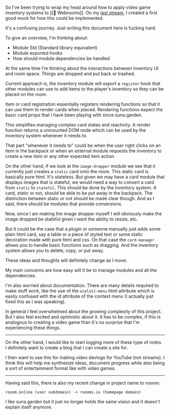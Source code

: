 
So I've been trying to wrap my head around how to apply video game inventory systems to [[📝 Webrooms]]. On my [last stream](https://www.youtube.com/watch?v=whB1y3yhkmg), I created a first good mock for how this could be implemented.

It's a confusing journey. Just writing this document here is fucking hard.

To give an overview, I'm thinking about:

- Module Std (Standard library equivalent)
- Module exported hooks
- How should module dependencies be handled

At the same time I'm thinking about the interactions between inventory UI and room space. Things are dropped and put back or trashed.

Current approach is, the inventory module will export a  `register` hook that other modules can use to add items to the player's inventory so they can be placed on the room.

Item or card registration essentially registers rendering functions so that it can use them to render cards when placed. Rendering functions expect the basic card props that I have been playing with since suna.garden.

This simplifies managing complex card states and reactivity. A render function returns a unmounted DOM node which can be used by the inventory system whenever it needs to.

That part "whenever it needs to" could be when the user right clicks on an item in the backpack or when an external module requests the inventory to create a new item or any other expected item action.

On the other hand, if we look at the `image-dropper` module we see that it currently just creates a `static` card onto the room. This static card is basically pure html. It's stateless. But given we may have a card module that displays images that is stateful, we would need a way to convert a card from `static` to `stateful`. This should be done by the inventory system. A card, static or not, should be able to be put away in the backpack. The distinction between static or not should be made clear though. And as I said, there should be modules that provide conversions.

Now, since I am making the image dropper myself I will obviously make the image dropped be stateful given I want the ability to resize, etc.

But it could be the case that a plugin or someone manually just adds some plain html card, say a table or a piece of styled text or some static decoration made with pure html and css. On that case the `card-manager` allows you to handle basic functions such as dragging. And the inventory system allows you to delete, copy, or put away.

These ideas and thoughts will definitely change as I move.

My main concerns are how easy will it be to manage modules and all the dependencies.

I'm also worried about documentation. There are many details required to make stuff work, like the use of the `oceloti-menu` html attribute which is easily confused with the id attribute of the context menu (I actually just fixed this as I was speaking).

In general I feel overwhelmed about the growing complexity of this project. But I also feel excited and optimistic about it. It has to be complex, if this is analogous to creating a video game than it's no surprise that I'm experiencing these things.

---

On the other hand, I would like to start logging more of these type of notes. I definitely want to create a blog that I can create a site for.

I then want to use this for making video devlogs for YouTube (not streams). I think this will help me synthesize ideas, document progress while also being a sort of entertainment format like with video games.

---

Having said this, there is also my recent change in project name to rooom:

```
rooom.online (user subdomain) -> roooms.io (homepage domain)
```

I like suna.garden but it just no longer holds the same vision and it doesn't explain itself anymore.